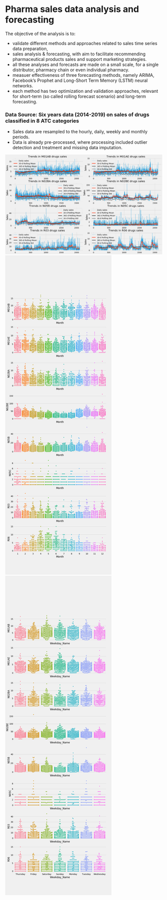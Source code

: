 # Pharma sales data analysis and forecasting
 
 The objective of the analysis is to:
 - validate different methods and approaches related to sales time series data preparation, 
 - sales analysis & forecasting, with aim to facilitate recommending pharmaceutical products sales and support marketing strategies.
 - all these analyses and forecasts are made on a small scale, for a single distributor, pharmacy chain or even individual pharmacy. 
 - measuer effectiveness of three forecasting methods, namely ARIMA, Facebook’s Prophet and Long-Short Term Memory (LSTM) neural networks. 
 - each method has two optimization and validation approaches, relevant for short-term (so called rolling forecast scenario) and long-term forecasting.
 
### Data Source: Six years data (2014-2019) on sales of drugs classified in 8 ATC categories
- Sales data are resampled to the hourly, daily, weekly and monthly periods. 
- Data is already pre-processed, where processing included outlier detection and treatment and missing data imputation.

![Seasonability Analysis - Trend](https://github.com/jhenvi/Pharma-sales-data/blob/main/graphs/seasonalityTrend.png)
![Seasonability Analysis - Daily Data](https://github.com/jhenvi/Pharma-sales-data/blob/main/graphs/seasonalityAnalysis1.png)
![Seasonability Analysis - Daily Data](https://github.com/jhenvi/Pharma-sales-data/blob/main/graphs/seasonalityAnalysis2.png)
